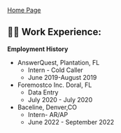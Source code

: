 <a href="https://github.com/zacharyluckman">Home Page</a>
<h2>👨‍💻 Work Experience:</h2>

<b>Employment History</b>
  - AnswerQuest, Plantation, FL
    - Intern - Cold Caller 
    - June 2019-August 2019
  - Foremostco Inc. Doral, FL
    - Data Entry
    - July 2020 - July 2020
  - Baceline, Denver,CO
    - Intern- AR/AP
    - June 2022 - September 2022
